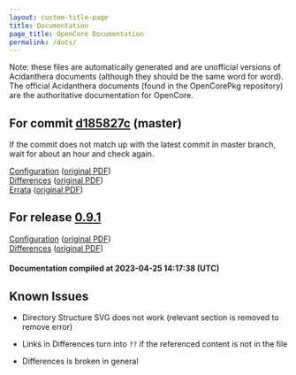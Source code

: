 ```yaml
---
layout: custom-title-page
title: Documentation
page_title: OpenCore Documentation
permalink: /docs/
---
```

Note: these files are automatically generated and are unofficial versions of Acidanthera documents (although they should be the same word for word). The official Acidanthera documents (found in the OpenCorePkg repository) are the authoritative documentation for OpenCore.

## For commit [d185827c](https://github.com/acidanthera/OpenCorePkg/tree/d185827c701dace24f32f7042ab05a9b0d50d6ec) (master)

If the commit does not match up with the latest commit in master branch, wait for about an hour and check again.

[Configuration](latest/Configuration.html) ([original PDF](https://github.com/acidanthera/OpenCorePkg/blob/d185827c701dace24f32f7042ab05a9b0d50d6ec/Docs/Configuration.pdf))
<br>
[Differences](latest/Differences.html) ([original PDF](https://github.com/acidanthera/OpenCorePkg/blob/d185827c701dace24f32f7042ab05a9b0d50d6ec/Docs/Differences/Differences.pdf))
<br>
[Errata](latest/Errata.html) ([original PDF](https://github.com/acidanthera/OpenCorePkg/blob/d185827c701dace24f32f7042ab05a9b0d50d6ec/Docs/Errata/Errata.pdf))

## For release [0.9.1](https://github.com/acidanthera/OpenCorePkg/tree/0.9.1)

[Configuration](release/Configuration.html) ([original PDF](https://github.com/acidanthera/OpenCorePkg/blob/0.9.1/Docs/Configuration.pdf))
<br>
[Differences](release/Differences.html) ([original PDF](https://github.com/acidanthera/OpenCorePkg/blob/0.9.1/Docs/Differences/Differences.pdf))

#### Documentation compiled at 2023-04-25 14:17:38 (UTC)

## Known Issues

* Directory Structure SVG does not work (relevant section is removed to remove error)

* Links in Differences turn into `??` if the referenced content is not in the file

* Differences is broken in general
